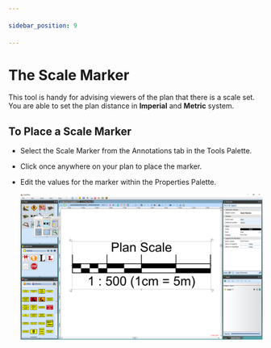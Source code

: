 ```yaml
---

sidebar_position: 9

---
```

# The Scale Marker

This tool is handy for advising viewers of the plan that there is a scale set. You are able to set the plan distance in **Imperial** and **Metric** system.

## To Place a Scale Marker

- Select the Scale Marker from the Annotations tab in the Tools Palette.
- Click once anywhere on your plan to place the marker.
- Edit the values for the marker within the Properties Palette.

    ![Scale_Marker_and_Properties_Palette](./assets/Scale_Marker_and_Properties_Palette.png)
